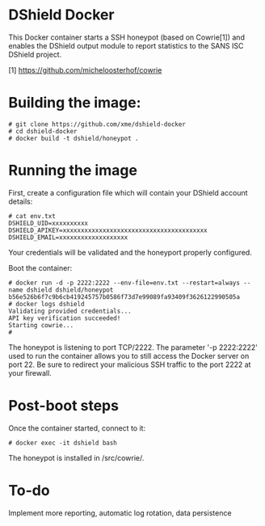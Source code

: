 DShield Docker
==============

This Docker container starts a SSH honeypot (based on Cowrie[1]) and enables the DShield output module to report statistics to the SANS ISC DShield project.

[1] https://github.com/micheloosterhof/cowrie

# Building the image:

```
# git clone https://github.com/xme/dshield-docker
# cd dshield-docker
# docker build -t dshield/honeypot .
```

# Running the image

First, create a configuration file which will contain your DShield account details:
```
# cat env.txt
DSHIELD_UID=xxxxxxxxxx
DSHIELD_APIKEY=xxxxxxxxxxxxxxxxxxxxxxxxxxxxxxxxxxxxxxxx
DSHIELD_EMAIL=xxxxxxxxxxxxxxxxxxx
``` 
Your credentials will be validated and the honeyport properly configured.

Boot the container:
```
# docker run -d -p 2222:2222 --env-file=env.txt --restart=always --name dshield dshield/honeypot
b56e526b6f7c9b6cb419245757b0586f73d7e99089fa93409f3626122990505a
# docker logs dshield
Validating provided credentials...
API key verification succeeded!
Starting cowrie...
# 
```
The honeypot is listening to port TCP/2222. The parameter '-p 2222:2222' used to run the container allows you to still access the Docker server on port 22. Be sure to redirect your malicious SSH traffic to the port 2222 at your firewall.

# Post-boot steps

Once the container started, connect to it:
```
# docker exec -it dshield bash
```
The honeypot is installed in /src/cowrie/.

# To-do

Implement more reporting, automatic log rotation, data persistence
